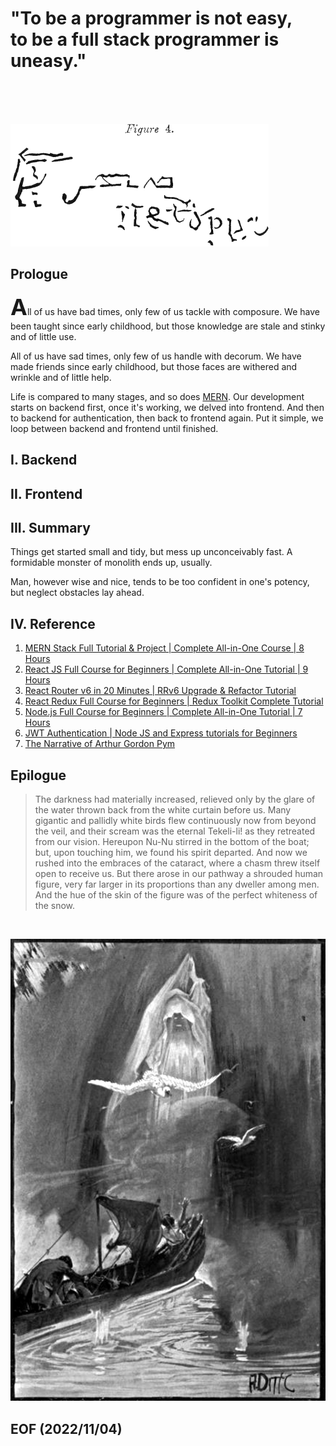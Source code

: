# "To be a programmer is not easy, <br />to be a full stack programmer is uneasy."

<br /><br /><br />

[![alt CHAPTER XXIII.](img/pymfig4.gif)](https://www.eapoe.org/works/tales/pymb23.htm)


## Prologue
<span style="font-size: 36px; font-weight: bold;">A</span>ll of us have bad times, only few of us tackle with composure. We have been taught since early childhood, but those knowledge are stale and stinky and of little use. 

All of us have sad times, only few of us handle with decorum. We have made friends since early childhood, but those faces are withered and wrinkle and of little help. 

Life is compared to many stages, and so does [MERN](https://www.mongodb.com/mern-stack). Our development starts on backend first, once it's working, we delved into frontend. And then to backend for authentication, then back to frontend again. Put it simple, we loop between backend and frontend until finished. 


## I. Backend


## II. Frontend


## III. Summary 
Things get started small and tidy, but mess up unconceivably fast. A formidable monster of monolith ends up, usually.

Man, however wise and nice, tends to be too confident in one's potency, but neglect obstacles lay ahead. 


## IV. Reference
1. [MERN Stack Full Tutorial & Project | Complete All-in-One Course | 8 Hours](https://youtu.be/CvCiNeLnZ00)
2. [React JS Full Course for Beginners | Complete All-in-One Tutorial | 9 Hours](https://youtu.be/RVFAyFWO4go)
3. [React Router v6 in 20 Minutes | RRv6 Upgrade & Refactor Tutorial](https://youtu.be/XBRLVRjZ3CQ)
4. [React Redux Full Course for Beginners | Redux Toolkit Complete Tutorial](https://youtu.be/NqzdVN2tyvQ)
5. [Node.js Full Course for Beginners | Complete All-in-One Tutorial | 7 Hours](https://youtu.be/f2EqECiTBL8)
6. [JWT Authentication | Node JS and Express tutorials for Beginners](https://youtu.be/favjC6EKFgw)
7. [The Narrative of Arthur Gordon Pym](https://www.eapoe.org/works/editions/pymbc.htm)


## Epilogue 
> The darkness had materially increased, relieved only by the glare of the water thrown back from the white curtain before us. Many gigantic and pallidly white birds flew continuously now from beyond the veil, and their scream was the eternal Tekeli-li! as they retreated from our vision. Hereupon Nu-Nu stirred in the bottom of the boat; but, upon touching him, we found his spirit departed. And now we rushed into the embraces of the cataract, where a chasm threw itself open to receive us. But there arose in our pathway a shrouded human figure, very far larger in its proportions than any dweller among men. And the hue of the skin of the figure was of the perfect whiteness of the snow.

<br />

[![alt CHAPTER XXIV.](img/Pym-shroudedfigure.jpg)](https://www.eapoe.org/works/tales/pymb25.htm)


## EOF (2022/11/04)
